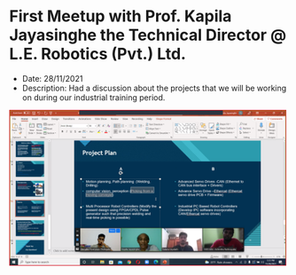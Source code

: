 # First Meetup with Prof. Kapila Jayasinghe the Technical Director @ L.E. Robotics (Pvt.) Ltd.

* Date: 28/11/2021
* Description: Had a discussion about the projects that we will be working on during our industrial training period.

<img src="projectplan.png" width="500" />

